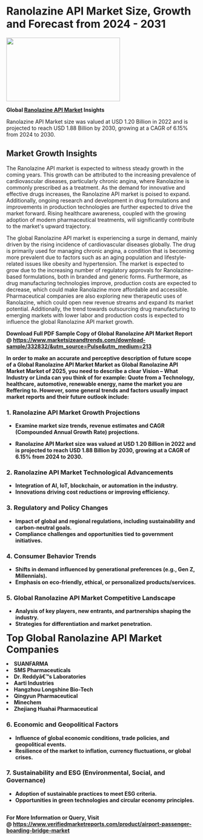 <H1>Ranolazine API Market Size, Growth and Forecast from 2024 - 2031</H1><img class="aligncenter size-medium wp-image-584254" src="https://thirdeyenews.in/wp-content/uploads/2024/09/Global-Market-Research-300x168.jpeg" alt="" width="300" height="168" /><p><strong>Global&nbsp;<a href="https://www.marketsizeandtrends.com/download-sample/332832/&amp;utm_source=Pulse&amp;utm_medium=213">Ranolazine API Market</a> Insights</strong></p><p>Ranolazine API Market size was valued at USD 1.20 Billion in 2022 and is projected to reach USD 1.88 Billion by 2030, growing at a CAGR of 6.15% from 2024 to 2030.</p><p><h2>Market Growth Insights</h2> <p>The Ranolazine API market is expected to witness steady growth in the coming years. This growth can be attributed to the increasing prevalence of cardiovascular diseases, particularly chronic angina, where Ranolazine is commonly prescribed as a treatment. As the demand for innovative and effective drugs increases, the Ranolazine API market is poised to expand. Additionally, ongoing research and development in drug formulations and improvements in production technologies are further expected to drive the market forward. Rising healthcare awareness, coupled with the growing adoption of modern pharmaceutical treatments, will significantly contribute to the market's upward trajectory.</p> <p><strong></strong></p> <p>The global Ranolazine API market is experiencing a surge in demand, mainly driven by the rising incidence of cardiovascular diseases globally. The drug is primarily used for managing chronic angina, a condition that is becoming more prevalent due to factors such as an aging population and lifestyle-related issues like obesity and hypertension. The market is expected to grow due to the increasing number of regulatory approvals for Ranolazine-based formulations, both in branded and generic forms. Furthermore, as drug manufacturing technologies improve, production costs are expected to decrease, which could make Ranolazine more affordable and accessible. Pharmaceutical companies are also exploring new therapeutic uses of Ranolazine, which could open new revenue streams and expand its market potential. Additionally, the trend towards outsourcing drug manufacturing to emerging markets with lower labor and production costs is expected to influence the global Ranolazine API market growth.</p> <p><strong></p><p><span class=""><strong>Download Full PDF Sample Copy of Global Ranolazine API Market Report</strong> @ <a href="https://www.marketsizeandtrends.com/download-sample/332832/&amp;utm_source=Pulse&amp;utm_medium=213" target="_blank">https://www.marketsizeandtrends.com/download-sample/332832/&amp;utm_source=Pulse&amp;utm_medium=213</a></span></p><p>In order to make an accurate and perceptive description of future scope of a Global&nbsp;Ranolazine API Market Market as Global&nbsp;Ranolazine API Market Market of 2025, you need to describe a clear Vision &ndash; What Industry or Linda can you think of for example: Quote from a Technology, healthcare, automotive, renewable energy, name the market you are Reffering to. However, some general trends and factors usually impact market reports and their future outlook include:</p><h3>1.&nbsp;<strong>Ranolazine API Market Growth Projections</strong></h3><ul><li>Examine market size trends, revenue estimates and CAGR (Compounded Annual Growth Rate) projections.</li><li><p>Ranolazine API Market size was valued at USD 1.20 Billion in 2022 and is projected to reach USD 1.88 Billion by 2030, growing at a CAGR of 6.15% from 2024 to 2030.</p></li></ul><h3>2.&nbsp;<strong>Ranolazine API Market Technological Advancements</strong></h3><ul><li>Integration of AI, IoT, blockchain, or automation in the industry.</li><li>Innovations driving cost reductions or improving efficiency.</li></ul><h3>3.&nbsp;<strong>Regulatory and Policy Changes</strong></h3><ul><li>Impact of global and regional regulations, including sustainability and carbon-neutral goals.</li><li>Compliance challenges and opportunities tied to government initiatives.</li></ul><h3>4.&nbsp;<strong>Consumer Behavior Trends</strong></h3><ul><li>Shifts in demand influenced by generational preferences (e.g., Gen Z, Millennials).</li><li>Emphasis on eco-friendly, ethical, or personalized products/services.</li></ul><h3>5.&nbsp;<strong>Global Ranolazine API Market Competitive Landscape</strong></h3><ul><li>Analysis of key players, new entrants, and partnerships shaping the industry.</li><li>Strategies for differentiation and market penetration.</li></ul><p data-pm-slice="1 1 []"><span style="color: inherit; font-family: inherit; font-size: 25px;">Top Global Ranolazine API Market Companies</span></p><div class="" data-test-id=""><p><li>SUANFARMA</li><li> SMS Pharmaceuticals</li><li> Dr. Reddyâ€™s Laboratories</li><li> Aarti Industries</li><li> Hangzhou Longshine Bio-Tech</li><li> Qingyun Pharmaceutical</li><li> Minechem</li><li> Zhejiang Huahai Pharmaceutical</li></p></div><h3>6.&nbsp;<strong>Economic and Geopolitical Factors</strong></h3><ul><li>Influence of global economic conditions, trade policies, and geopolitical events.</li><li>Resilience of the market to inflation, currency fluctuations, or global crises.</li></ul><h3>7.&nbsp;<strong>Sustainability and ESG (Environmental, Social, and Governance)</strong></h3><ul><li>Adoption of sustainable practices to meet ESG criteria.</li><li>Opportunities in green technologies and circular economy principles.</li></ul><h2><strong style="font-size: 14px;">For More Information or Query, Visit @&nbsp;</strong><a style="background-color: #ffffff; font-size: 14px;" href="https://www.marketsizeandtrends.com/report/ranolazine-api-market/" target="_blank">https://www.verifiedmarketreports.com/product/airport-passenger-boarding-bridge-market</a></h2>

